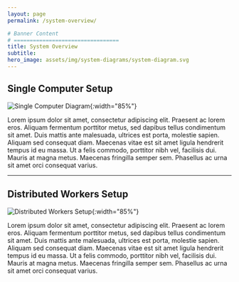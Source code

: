 ```yaml
---
layout: page
permalink: /system-overview/

# Banner Content
# =================================
title: System Overview
subtitle:
hero_image: assets/img/system-diagrams/system-diagram.svg
---
```


## Single Computer Setup

![Single Computer Diagram](/digital_slide_archive/assets/img/system-diagrams/system-diagram-single-computer-setup.svg "Single Computer Diagram"){:width="85%"}

Lorem ipsum dolor sit amet, consectetur adipiscing elit. Praesent ac lorem eros. Aliquam fermentum porttitor metus, sed dapibus tellus condimentum sit amet. Duis mattis ante malesuada, ultrices est porta, molestie sapien. Aliquam sed consequat diam. Maecenas vitae est sit amet ligula hendrerit tempus id eu massa. Ut a felis commodo, porttitor nibh vel, facilisis dui. Mauris at magna metus. Maecenas fringilla semper sem. Phasellus ac urna sit amet orci consequat varius.

---

## Distributed Workers Setup

![Distributed Workers Setup](/digital_slide_archive/assets/img/system-diagrams/system-diagram-distributed-workers-setup.svg "Distributed Workers Setup Diagram"){:width="85%"}

Lorem ipsum dolor sit amet, consectetur adipiscing elit. Praesent ac lorem eros. Aliquam fermentum porttitor metus, sed dapibus tellus condimentum sit amet. Duis mattis ante malesuada, ultrices est porta, molestie sapien. Aliquam sed consequat diam. Maecenas vitae est sit amet ligula hendrerit tempus id eu massa. Ut a felis commodo, porttitor nibh vel, facilisis dui. Mauris at magna metus. Maecenas fringilla semper sem. Phasellus ac urna sit amet orci consequat varius.
